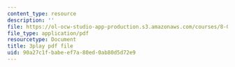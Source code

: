 ```yaml
---
content_type: resource
description: ''
file: https://ol-ocw-studio-app-production.s3.amazonaws.com/courses/8-04-quantum-physics-i-spring-2016/90a27c1fbabeef7a80ed0ab80d5d72e9_vnyxYtj0mfE.pdf
file_type: application/pdf
resourcetype: Document
title: 3play pdf file
uid: 90a27c1f-babe-ef7a-80ed-0ab80d5d72e9
---
```

